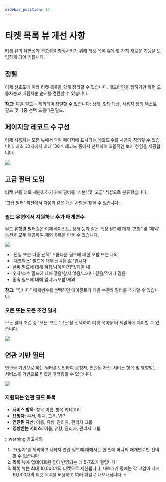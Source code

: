 ```yaml
---
sidebar_position: 14
---
```


# 티켓 목록 뷰 개선 사항

티켓 뷰의 유연성과 견고성을 향상시키기 위해 티켓 목록 뷰에 몇 가지 새로운 기능을 도입하게 되어 기쁩니다.

## 정렬

이제 선호도에 따라 티켓 목록을 쉽게 정리할 수 있습니다. 헤드라인을 탭하기만 하면 오름차순과 내림차순 순서를 전환할 수 있습니다.

**참고:** 다음 필드는 제외되며 정렬할 수 없습니다: 상태, 할당 대상, 사용자 정의 텍스트 필드 및 다중 선택 드롭다운 필드.

## 페이지당 레코드 수 구성

이제 사용자는 모든 뷰에서 단일 페이지에 표시되는 레코드 수를 사용자 정의할 수 있습니다. 최소 30개에서 최대 100개 레코드 중에서 선택하여 효율적인 보기 경험을 제공합니다.

<img src="https://s3.amazonaws.com/cdn.freshdesk.com/data/helpdesk/attachments/production/50011469964/original/eOrHH6AHfO0CItvw4zKSELd5ZinsX21jgw.png?1712561274"  />

## 고급 필터 도입

티켓 뷰를 더욱 세분화하기 위해 필터를 '기본' 및 '고급' 섹션으로 분류했습니다.

'고급 필터' 섹션에서 다음과 같은 개선 사항을 찾을 수 있습니다:

### 필드 유형에서 지원하는 추가 매개변수

필드 유형별 필터링은 이제 에이전트, 상태 등과 같은 특정 필드에 대해 '포함' 및 '제외' 옵션을 모두 제공하여 제외 목록을 만들 수 있습니다.

<img src="https://s3.amazonaws.com/cdn.freshdesk.com/data/helpdesk/attachments/production/50011469963/original/HEMJ2ZW-ZNJRGaW-DcrS688NhmTynrj_0Q.png?1712561274"  />

- '단일 또는 다중 선택' 드롭다운 필드에 대한 포함 또는 제외
- '체크박스' 필드에 대해 선택된 값 '입니다'
- 날짜 필드에 대해 켜짐/사이/마지막/다음 내
- 숫자/소수 필드에 대해 같음/같지 않음/크거나 같음/작거나 같음
- 종속 필드에 대해 입니다/포함/제외

**참고:** "입니다" 매개변수를 선택하면 에이전트가 다음 수준의 필터를 추가할 수 있습니다.

### 모든 또는 모든 조건 일치

모든 필터 조건 중 '모든' 또는 '모든'을 선택하여 티켓 목록을 더 세밀하게 제어할 수 있습니다.

<img src="https://s3.amazonaws.com/cdn.freshdesk.com/data/helpdesk/attachments/production/50011469965/original/PXM9CCH6jDWbxwMRgHj4d3BVGlmkyNBhPQ.png?1712561274"  />

## 연관 기반 필터

연관을 기반으로 하는 필터를 도입하여 요청자, 연관된 자산, 서비스 항목 및 영향받는 서비스를 기반으로 티켓을 필터링할 수 있습니다.

<img src="https://s3.amazonaws.com/cdn.freshdesk.com/data/helpdesk/attachments/production/50011469966/original/cLkNJx6TX-4JNBnD_WCSYdnwzj54ENEAHA.png?1712561274"  />

### 지원되는 연관 필드 목록

- **서비스 항목**: 항목 이름, 항목 카테고리
- **요청자**: 부서, 위치, 그룹, VIP
- **연관된 자산**: 이름, 유형, 관리자, 관리자 그룹
- **영향받는 서비스**: 이름, 유형, 관리자, 관리자 그룹

:::warning 참고사항
1. '요청자'를 제외하고 나머지 연관 필드에 대해서는 한 번에 하나의 매개변수만 선택할 수 있습니다
2. 목록 뷰에 업데이트된 값이 반영되는 데 5-7초가 걸립니다
3. 목록 뷰는 최대 10,000개의 티켓으로 제한됩니다. 내보내기 중에는 각 파일이 다시 10,000개의 티켓 목록을 허용하고 여러 파일로 내보내집니다
:::